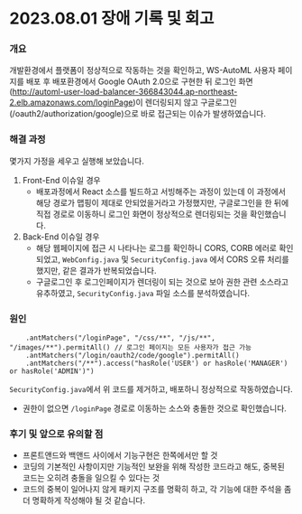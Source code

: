 # 2023.08.01 장애 기록 및 회고

### 개요

개발환경에서 플랫폼이 정상적으로 작동하는 것을 확인하고, WS-AutoML 사용자 페이지를 배포 후 배포환경에서 Google OAuth 2.0으로 구현한 뒤 로그인 화면(http://automl-user-load-balancer-366843044.ap-northeast-2.elb.amazonaws.com/loginPage)이 렌더링되지 않고 구글로그인(/oauth2/authorization/google)으로 바로 접근되는 이슈가 발생하였습니다.

### 해결 과정

몇가지 가정을 세우고 실행해 보았습니다.

1. Front-End 이슈일 경우
   - 배포과정에서 React 소스를 빌드하고 서빙해주는 과정이 있는데 이 과정에서 해당 경로가 맵핑이 제대로 안되었을거라고 가정했지만, 구글로그인을 한 뒤에 직접 경로로 이동하니 로그인 화면이 정상적으로 렌더링되는 것을 확인했습니다.
2. Back-End 이슈일 경우
   - 해당 웹페이지에 접근 시 나타나는 로그를 확인하니 CORS, CORB 에러로 확인되었고, `WebConfig.java` 및 `SecurityConfig.java` 에서 CORS 오류 처리를 했지만, 같은 결과가 반복되었습니다.
   - 구글로그인 후 로그인페이지가 렌더링이 되는 것으로 보아 권한 관련 소스라고 유추하였고, `SecurityConfig.java` 파일 소스를 분석하였습니다.

### 원인

```
    .antMatchers("/loginPage", "/css/**", "/js/**", "/images/**").permitAll() // 로그인 페이지는 모든 사용자가 접근 가능
    .antMatchers("/login/oauth2/code/google").permitAll()
    .antMatchers("/**").access("hasRole('USER') or hasRole('MANAGER') or hasRole('ADMIN')")
```

`SecurityConfig.java`에서 위 코드를 제거하고, 배포하니 정상적으로 작동하였습니다.

- 권한이 없으면 `/loginPage` 경로로 이동하는 소스와 충돌한 것으로 확인했습니다.

### 후기 및 앞으로 유의할 점

- 프론트앤드와 백앤드 사이에서 기능구현은 한쪽에서만 할 것
- 코딩의 기본적인 사항이지만 기능적인 보완을 위해 작성한 코드라고 해도, 중복된 코드는 오히려 충돌을 일으킬 수 있다는 것
- 코드의 중복이 일어나지 않게 패키지 구조를 명확히 하고, 각 기능에 대한 주석을 좀 더 명확하게 작성해야 될 것 같습니다.
